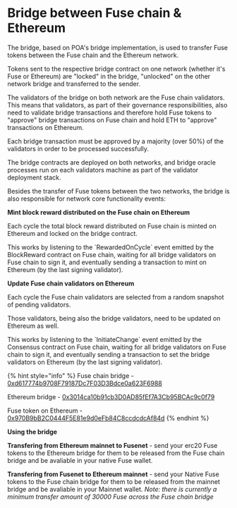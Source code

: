 # Bridge between Fuse chain & Ethereum

The bridge, based on POA's bridge implementation, is used to transfer Fuse tokens between the Fuse chain and the Ethereum network.

Tokens sent to the respective bridge contract on one network \(whether it's Fuse or Ethereum\) are "locked" in the bridge, "unlocked" on the other network bridge and transferred to the sender.

The validators of the bridge on both network are the Fuse chain validators. This means that validators, as part of their governance responsibilities, also need to validate bridge transactions and therefore hold Fuse tokens to "approve" bridge transactions on Fuse chain and hold ETH to "approve" transactions on Ethereum.

Each bridge transaction must be approved by a majority \(over 50%\) of the validators in order to be processed successfully.

The bridge contracts are deployed on both networks, and bridge oracle processes run on each validators machine as part of the validator deployment stack.

Besides the transfer of Fuse tokens between the two networks, the bridge is also responsible for network core functionality events:

**Mint block reward distributed on the Fuse chain on Ethereum**

Each cycle the total block reward distributed on Fuse chain is minted on Ethereum and locked on the bridge contract.

This works by listening to the \`RewardedOnCycle\` event emitted by the BlockReward contract on Fuse chain, waiting for all bridge validators on Fuse chain to sign it, and eventually sending a transaction to mint on Ethereum \(by the last signing validator\).

**Update Fuse chain validators on Ethereum**

Each cycle the Fuse chain validators are selected from a random snapshot of pending validators.

Those validators, being also the bridge validators, need to be updated on Ethereum as well.

This works by listening to the \`InitiateChange\` event emitted by the Consensus contract on Fuse chain, waiting for all bridge validators on Fuse chain to sign it, and eventually sending a transaction to set the bridge validators on Ethereum \(by the last signing validator\).

{% hint style="info" %}
Fuse chain bridge - [0xd617774b9708F79187Dc7F03D3Bdce0a623F6988](https://explorer.fuse.io/address/0xd617774b9708f79187dc7f03d3bdce0a623f6988)

Ethereum bridge - [0x3014ca10b91cb3D0AD85fEf7A3Cb95BCAc9c0f79](https://etherscan.io/address/0x3014ca10b91cb3D0AD85fEf7A3Cb95BCAc9c0f79)

Fuse token on Ethereum - [0x970B9bB2C0444F5E81e9d0eFb84C8ccdcdcAf84d](https://etherscan.io/token/0x970B9bB2C0444F5E81e9d0eFb84C8ccdcdcAf84d)
{% endhint %}

**Using the bridge**

**Transfering from Ethereum mainnet to Fusenet** - send your erc20 Fuse tokens to the Ethereum bridge for them to be released from the Fuse chain bridge and be avaliable in your native Fuse wallet.

**Transfering from Fusenet to Ethereum mainnet** - send your Native Fuse tokens to the Fuse chain bridge for them to be released from the mainnet bridge and be avaliable in your Mainnet wallet. _Note: there is currently a minimum transfer amount of 30000 Fuse across the Fuse chain bridge_


